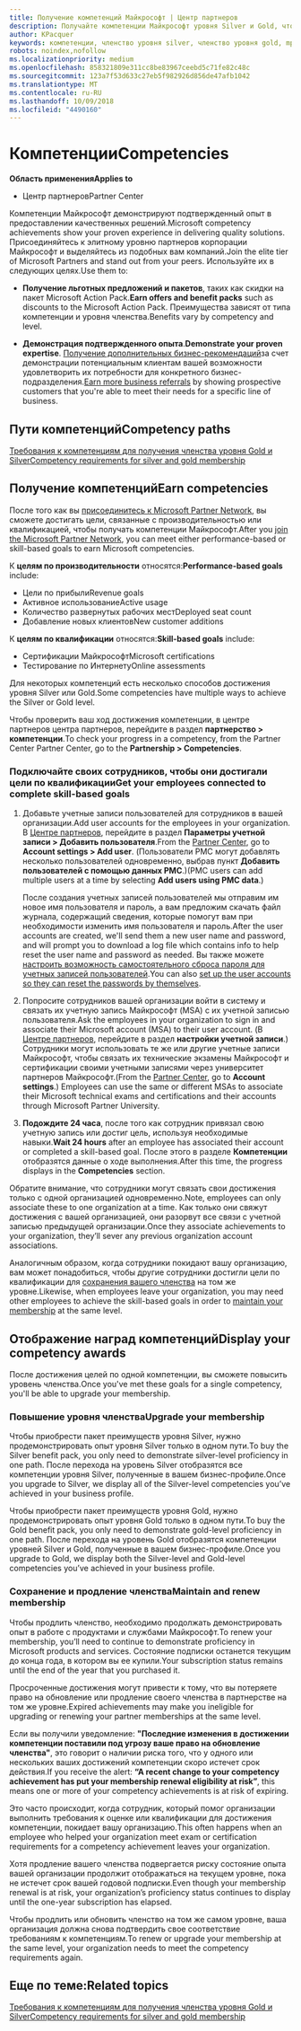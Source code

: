 ```yaml
---
title: Получение компетенций Майкрософт | Центр партнеров
description: Получайте компетенции Майкрософт уровня Silver и Gold, чтобы продемонстрировать свой подтвержденный опыт в предоставлении качественных решений в специализированной зоне бизнеса
author: KPacquer
keywords: компетенции, членство уровня silver, членство уровня gold, mpn, MAPS, опыт, преимущества, показатели производительности, целевые навыки
robots: noindex,nofollow
ms.localizationpriority: medium
ms.openlocfilehash: 858321809e311cc8be83967ceebd5c71fe82c48c
ms.sourcegitcommit: 123a7f53d633c27eb5f982926d856de47afb1042
ms.translationtype: MT
ms.contentlocale: ru-RU
ms.lasthandoff: 10/09/2018
ms.locfileid: "4490160"
---
```

<!--
•   FWLink https://go.microsoft.com/fwlink/?linkid=851080 : top of page
•   FWLink https://go.microsoft.com/fwlink/?linkid=851281: top of page (duplicate)
•   FWLink https://go.microsoft.com/fwlink/?linkid=851079: Competencies (#attainment_paths)
•   FWLink https://go.microsoft.com/fwlink/?linkid=851081: Maintain and renew membership (#maintain_membership)
•   FWLink https://go.microsoft.com/fwlink/?linkid=851082: Get your employees connected to complete skill-based goals (#associating_achievements)
•   FWLink https://go.microsoft.com/fwlink/?linkid=851083 : Achievement overrides (#achievement_override)
•   FWLink: https://go.microsoft.com/fwlink/?linkid=851236: UI link, goes to the place where you import new users. Temporarily points to the Partner Center homepage.
•   FWLink: https://go.microsoft.com/fwlink/?linkid=851607 :Will go to the docs page for Silver/Gold competency achievements. Currently goes to https://partnercenter.microsoft.com/partner/cloud-solution-provider 

 -->

# <a name="competencies"></a><span data-ttu-id="054d3-104">Компетенции</span><span class="sxs-lookup"><span data-stu-id="054d3-104">Competencies</span></span>

**<span data-ttu-id="054d3-105">Область применения</span><span class="sxs-lookup"><span data-stu-id="054d3-105">Applies to</span></span>**
-  <span data-ttu-id="054d3-106">Центр партнеров</span><span class="sxs-lookup"><span data-stu-id="054d3-106">Partner Center</span></span>

<span data-ttu-id="054d3-107">Компетенции Майкрософт демонстрируют подтвержденный опыт в предоставлении качественных решений.</span><span class="sxs-lookup"><span data-stu-id="054d3-107">Microsoft competency achievements show your proven experience in delivering quality solutions.</span></span> <span data-ttu-id="054d3-108">Присоединяйтесь к элитному уровню партнеров корпорации Майкрософт и выделяйтесь из подобных вам компаний.</span><span class="sxs-lookup"><span data-stu-id="054d3-108">Join the elite tier of Microsoft Partners and stand out from your peers.</span></span> <span data-ttu-id="054d3-109">Используйте их в следующих целях.</span><span class="sxs-lookup"><span data-stu-id="054d3-109">Use them to:</span></span> 

*  <span data-ttu-id="054d3-110">**Получение льготных предложений и пакетов**, таких как скидки на пакет Microsoft Action Pack.</span><span class="sxs-lookup"><span data-stu-id="054d3-110">**Earn offers and benefit packs** such as discounts to the Microsoft Action Pack.</span></span> <span data-ttu-id="054d3-111">Преимущества зависят от типа компетенции и уровня членства.</span><span class="sxs-lookup"><span data-stu-id="054d3-111">Benefits vary by competency and level.</span></span> 

*  <span data-ttu-id="054d3-112">**Демонстрация подтвержденного опыта**.</span><span class="sxs-lookup"><span data-stu-id="054d3-112">**Demonstrate your proven expertise**.</span></span> <span data-ttu-id="054d3-113">[Получение дополнительных бизнес-рекомендаций](referrals.md)за счет демонстрации потенциальным клиентам вашей возможности удовлетворить их потребности для конкретного бизнес-подразделения.</span><span class="sxs-lookup"><span data-stu-id="054d3-113">[Earn more business referrals](referrals.md) by showing prospective customers that you're able to meet their needs for a specific line of business.</span></span>

## <a href="" id="attainment_paths"></a> <span data-ttu-id="054d3-114">Пути компетенций</span><span class="sxs-lookup"><span data-stu-id="054d3-114">Competency paths</span></span>

[<span data-ttu-id="054d3-115">Требования к компетенциям для получения членства уровня Gold и Silver</span><span class="sxs-lookup"><span data-stu-id="054d3-115">Competency requirements for silver and gold membership</span></span>](learn-about-competencies.md)

## <a name="earn-competencies"></a><span data-ttu-id="054d3-116">Получение компетенций</span><span class="sxs-lookup"><span data-stu-id="054d3-116">Earn competencies</span></span>

<span data-ttu-id="054d3-117">После того как вы [присоединитесь к Microsoft Partner Network](mpn-overview.md), вы сможете достигать цели, связанные с производительностью или квалификацией, чтобы получать компетенции Майкрософт.</span><span class="sxs-lookup"><span data-stu-id="054d3-117">After you [join the Microsoft Partner Network](mpn-overview.md), you can meet either performance-based or skill-based goals to earn Microsoft competencies.</span></span> 

<span data-ttu-id="054d3-118">К **целям по производительности** относятся:</span><span class="sxs-lookup"><span data-stu-id="054d3-118">**Performance-based goals** include:</span></span> 
* <span data-ttu-id="054d3-119">Цели по прибыли</span><span class="sxs-lookup"><span data-stu-id="054d3-119">Revenue goals</span></span>
* <span data-ttu-id="054d3-120">Активное использование</span><span class="sxs-lookup"><span data-stu-id="054d3-120">Active usage</span></span>
* <span data-ttu-id="054d3-121">Количество развернутых рабочих мест</span><span class="sxs-lookup"><span data-stu-id="054d3-121">Deployed seat count</span></span>
* <span data-ttu-id="054d3-122">Добавление новых клиентов</span><span class="sxs-lookup"><span data-stu-id="054d3-122">New customer additions</span></span>

<span data-ttu-id="054d3-123">К **целям по квалификации** относятся:</span><span class="sxs-lookup"><span data-stu-id="054d3-123">**Skill-based goals** include:</span></span> 
* <span data-ttu-id="054d3-124">Сертификации Майкрософт</span><span class="sxs-lookup"><span data-stu-id="054d3-124">Microsoft certifications</span></span>
* <span data-ttu-id="054d3-125">Тестирование по Интернету</span><span class="sxs-lookup"><span data-stu-id="054d3-125">Online assessments</span></span> 

<span data-ttu-id="054d3-126">Для некоторых компетенций есть несколько способов достижения уровня Silver или Gold.</span><span class="sxs-lookup"><span data-stu-id="054d3-126">Some competencies have multiple ways to achieve the Silver or Gold level.</span></span>

<span data-ttu-id="054d3-127">Чтобы проверить ваш ход достижения компетенции, в центре партнеров центра партнеров, перейдите в раздел **партнерство > компетенции**.</span><span class="sxs-lookup"><span data-stu-id="054d3-127">To check your progress in a competency, from the Partner Center Partner Center, go to the **Partnership > Competencies**.</span></span> 

### <a href="" id="associating_achievements"></a><span data-ttu-id="054d3-128">Подключайте своих сотрудников, чтобы они достигали цели по квалификации</span><span class="sxs-lookup"><span data-stu-id="054d3-128">Get your employees connected to complete skill-based goals</span></span>

1.  <span data-ttu-id="054d3-129">Добавьте учетные записи пользователей для сотрудников в вашей организации.</span><span class="sxs-lookup"><span data-stu-id="054d3-129">Add user accounts for the employees in your organization.</span></span> <span data-ttu-id="054d3-130">В [Центре партнеров](http://partnercenter.microsoft.com), перейдите в раздел **Параметры учетной записи > Добавить пользователя**.</span><span class="sxs-lookup"><span data-stu-id="054d3-130">From the [Partner Center](http://partnercenter.microsoft.com), go to **Account settings > Add user**.</span></span> <span data-ttu-id="054d3-131">(Пользователи PMC могут добавлять несколько пользователей одновременно, выбрав пункт **Добавить пользователей с помощью данных PMC**.)</span><span class="sxs-lookup"><span data-stu-id="054d3-131">(PMC users can add multiple users at a time by selecting **Add users using PMC data**.)</span></span>

    <span data-ttu-id="054d3-132">После создания учетных записей пользователей мы отправим им новое имя пользователя и пароль, а вам предложим скачать файл журнала, содержащий сведения, которые помогут вам при необходимости изменить имя пользователя и пароль.</span><span class="sxs-lookup"><span data-stu-id="054d3-132">After the user accounts are created, we'll send them a new user name and password, and will prompt you to download a log file which contains info to help reset the user name and password as needed.</span></span> <span data-ttu-id="054d3-133">Вы также можете [настроить возможность самостоятельного сброса пароля для учетных записей пользователей](https://docs.microsoft.com/en-us/azure/active-directory/active-directory-passwords-getting-started).</span><span class="sxs-lookup"><span data-stu-id="054d3-133">You can also [set up the user accounts so they can reset the passwords by themselves](https://docs.microsoft.com/en-us/azure/active-directory/active-directory-passwords-getting-started).</span></span>

2. <span data-ttu-id="054d3-134">Попросите сотрудников вашей организации войти в систему и связать их учетную запись Майкрософт (MSA) с их учетной записью пользователя.</span><span class="sxs-lookup"><span data-stu-id="054d3-134">Ask the employees in your organization to sign in and associate their Microsoft account (MSA) to their user account.</span></span> <span data-ttu-id="054d3-135">(В [Центре партнеров](http://partnercenter.microsoft.com), перейдите в раздел **настройки учетной записи**.) Сотрудники могут использовать те же или другие учетные записи Майкрософт, чтобы связать их технические экзамены Майкрософт и сертификации своими учетными записями через университет партнеров Майкрософт.</span><span class="sxs-lookup"><span data-stu-id="054d3-135">(From the [Partner Center](http://partnercenter.microsoft.com), go to **Account settings**.) Employees can use the same or different MSAs to associate their Microsoft technical exams and certifications and their accounts through Microsoft Partner University.</span></span>

3.  <span data-ttu-id="054d3-136">**Подождите 24 часа**, после того как сотрудник привязал свою учетную запись или достиг цель, используя необходимые навыки.</span><span class="sxs-lookup"><span data-stu-id="054d3-136">**Wait 24 hours** after an employee has associated their account or completed a skill-based goal.</span></span> <span data-ttu-id="054d3-137">После этого в разделе **Компетенции** отобразятся данные о ходе выполнения.</span><span class="sxs-lookup"><span data-stu-id="054d3-137">After this time, the progress displays in the **Competencies** section.</span></span>

<span data-ttu-id="054d3-138">Обратите внимание, что сотрудники могут связать свои достижения только с одной организацией одновременно.</span><span class="sxs-lookup"><span data-stu-id="054d3-138">Note, employees can only associate these to one organization at a time.</span></span> <span data-ttu-id="054d3-139">Как только они свяжут достижения с вашей организацией, они разорвут все связи с учетной записью предыдущей организации.</span><span class="sxs-lookup"><span data-stu-id="054d3-139">Once they associate achievements to your organization, they’ll sever any previous organization account associations.</span></span>

<span data-ttu-id="054d3-140">Аналогичным образом, когда сотрудники покидают вашу организацию, вам может понадобиться, чтобы другие сотрудники достигли цели по квалификации для [сохранения вашего членства](#maintaining_membership) на том же уровне.</span><span class="sxs-lookup"><span data-stu-id="054d3-140">Likewise, when employees leave your organization, you may need other employees to achieve the skill-based goals in order to [maintain your membership](#maintaining_membership) at the same level.</span></span>

## <a name="display-your-competency-awards"></a><span data-ttu-id="054d3-141">Отображение наград компетенций</span><span class="sxs-lookup"><span data-stu-id="054d3-141">Display your competency awards</span></span>

<span data-ttu-id="054d3-142">После достижения целей по одной компетенции, вы сможете повысить уровень членства.</span><span class="sxs-lookup"><span data-stu-id="054d3-142">Once you've met these goals for a single competency, you'll be able to upgrade your membership.</span></span>

### <a name="upgrade-your-membership"></a><span data-ttu-id="054d3-143">Повышение уровня членства</span><span class="sxs-lookup"><span data-stu-id="054d3-143">Upgrade your membership</span></span>

<span data-ttu-id="054d3-144">Чтобы приобрести пакет преимуществ уровня Silver, нужно продемонстрировать опыт уровня Silver только в одном пути.</span><span class="sxs-lookup"><span data-stu-id="054d3-144">To buy the Silver benefit pack, you only need to demonstrate silver-level proficiency in one path.</span></span> <span data-ttu-id="054d3-145">После перехода на уровень Silver отобразятся все компетенции уровня Silver, полученные в вашем бизнес-профиле.</span><span class="sxs-lookup"><span data-stu-id="054d3-145">Once you upgrade to Silver, we display all of the Silver-level competencies you’ve achieved in your business profile.</span></span> 

<span data-ttu-id="054d3-146">Чтобы приобрести пакет преимуществ уровня Gold, нужно продемонстрировать опыт уровня Gold только в одном пути.</span><span class="sxs-lookup"><span data-stu-id="054d3-146">To buy the Gold benefit pack, you only need to demonstrate gold-level proficiency in one path.</span></span> <span data-ttu-id="054d3-147">После перехода на уровень Gold отобразятся компетенции уровней Silver и Gold, полученные в вашем бизнес-профиле.</span><span class="sxs-lookup"><span data-stu-id="054d3-147">Once you upgrade to Gold, we display both the Silver-level and Gold-level competencies you’ve achieved in your business profile.</span></span> 

### <a href="" id="maintain_membership"></a> <span data-ttu-id="054d3-148">Сохранение и продление членства</span><span class="sxs-lookup"><span data-stu-id="054d3-148">Maintain and renew membership</span></span>

<span data-ttu-id="054d3-149">Чтобы продлить членство, необходимо продолжать демонстрировать опыт в работе с продуктами и службами Майкрософт.</span><span class="sxs-lookup"><span data-stu-id="054d3-149">To renew your membership, you’ll need to continue to demonstrate proficiency in Microsoft products and services.</span></span> <span data-ttu-id="054d3-150">Состояние подписки останется текущим до конца года, в котором вы ее купили.</span><span class="sxs-lookup"><span data-stu-id="054d3-150">Your subscription status remains until the end of the year that you purchased it.</span></span>

<span data-ttu-id="054d3-151">Просроченные достижения могут привести к тому, что вы потеряете право на обновление или продление своего членства в партнерстве на том же уровне.</span><span class="sxs-lookup"><span data-stu-id="054d3-151">Expired achievements may make you ineligible for upgrading or renewing your partner memberships at the same level.</span></span> 

<span data-ttu-id="054d3-152">Если вы получили уведомление: **"Последние изменения в достижении компетенции поставили под угрозу ваше право на обновление членства"**, это говорит о наличии риска того, что у одного или нескольких ваших достижений компетенции скоро истечет срок действия.</span><span class="sxs-lookup"><span data-stu-id="054d3-152">If you receive the alert: **“A recent change to your competency achievement has put your membership renewal eligibility at risk”**, this means one or more of your competency achievements is at risk of expiring.</span></span> 

<span data-ttu-id="054d3-153">Это часто происходит, когда сотрудник, который помог организации выполнить требования к оценке или квалификации для достижения компетенции, покидает вашу организацию.</span><span class="sxs-lookup"><span data-stu-id="054d3-153">This often happens when an employee who helped your organization meet exam or certification requirements for a competency achievement leaves your organization.</span></span> 

<span data-ttu-id="054d3-154">Хотя продление вашего членства подвергается риску состояние опыта вашей организации продолжит отображаться на текущем уровне, пока не истечет срок вашей годовой подписки.</span><span class="sxs-lookup"><span data-stu-id="054d3-154">Even though your membership renewal is at risk, your organization’s proficiency status continues to display until the one-year subscription has elapsed.</span></span>

<span data-ttu-id="054d3-155">Чтобы продлить или обновить членство на том же самом уровне, ваша организация должна снова подтвердить свое соответствие требованиям к компетенциям.</span><span class="sxs-lookup"><span data-stu-id="054d3-155">To renew or upgrade your membership at the same level, your organization needs to meet the competency requirements again.</span></span>

## <a name="related-topics"></a><span data-ttu-id="054d3-156">Еще по теме:</span><span class="sxs-lookup"><span data-stu-id="054d3-156">Related topics</span></span>

[<span data-ttu-id="054d3-157">Требования к компетенциям для получения членства уровня Gold и Silver</span><span class="sxs-lookup"><span data-stu-id="054d3-157">Competency requirements for silver and gold membership</span></span>](learn-about-competencies.md)